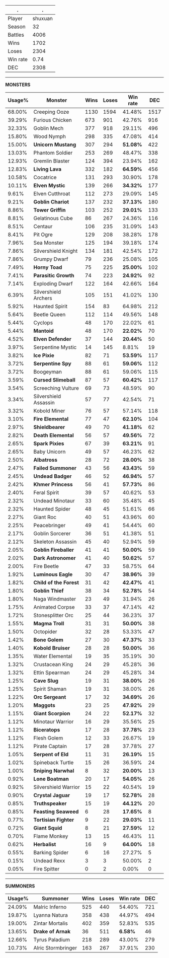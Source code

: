 .|.
|-|-
Player|shuxuan
Season|32
Battles|4006
Wins|1702
Loses|2304
Win rate|0.74
DEC|2308

---
**MONSTERS**

Usage%|Monster|Wins|Loses|Win rate|DEC|
-|-|-|-|-|-|
68.00%|Creeping Ooze|1130|1594|41.48%|1517|
39.29%|Furious Chicken|673|901|42.76%|916|
32.33%|Goblin Mech|377|918|29.11%|496|
15.80%|Wood Nymph|298|335|47.08%|414|
15.00%|**Unicorn Mustang**|307|294|**51.08%**|422|
13.03%|Phantom Soldier|253|269|48.47%|338|
12.93%|Gremlin Blaster|124|394|23.94%|162|
12.83%|**Living Lava**|332|182|**64.59%**|456|
10.58%|Cocatrice|131|293|30.90%|178|
10.11%|**Elven Mystic**|139|266|**34.32%**|177|
9.61%|Elven Cutthroat|112|273|29.09%|145|
9.21%|**Goblin Chariot**|137|232|**37.13%**|180|
8.86%|**Tower Griffin**|103|252|**29.01%**|133|
8.81%|Gelatinous Cube|86|267|24.36%|116|
8.51%|Centaur|106|235|31.09%|143|
8.41%|Pit Ogre|129|208|38.28%|178|
7.96%|Sea Monster|125|194|39.18%|174|
7.86%|Silvershield Knight|134|181|42.54%|172|
7.86%|Grumpy Dwarf|79|236|25.08%|105|
7.49%|**Horny Toad**|75|225|**25.00%**|102|
7.41%|**Parasitic Growth**|74|223|**24.92%**|92|
7.14%|Exploding Dwarf|122|164|42.66%|164|
6.39%|Silvershield Archers|105|151|41.02%|130|
5.92%|Haunted Spirit|154|83|64.98%|212|
5.64%|Beetle Queen|112|114|49.56%|148|
5.44%|Cyclops|48|170|22.02%|61|
5.44%|**Mantoid**|48|170|**22.02%**|70|
4.52%|**Elven Defender**|37|144|**20.44%**|50|
3.97%|Serpentine Mystic|14|145|8.81%|19|
3.82%|**Ice Pixie**|82|71|**53.59%**|117|
3.72%|**Serpentine Spy**|88|61|**59.06%**|112|
3.72%|Boogeyman|88|61|59.06%|115|
3.59%|**Cursed Slimeball**|87|57|**60.42%**|117|
3.54%|Screeching Vulture|69|73|48.59%|90|
3.34%|Silvershield Assassin|57|77|42.54%|71|
3.32%|Kobold Miner|76|57|57.14%|118|
3.10%|**Fire Elemental**|77|47|**62.10%**|104|
2.97%|**Shieldbearer**|49|70|**41.18%**|62|
2.82%|**Death Elemental**|56|57|**49.56%**|72|
2.65%|**Spark Pixies**|67|39|**63.21%**|91|
2.65%|Baby Unicorn|49|57|46.23%|62|
2.50%|**Albatross**|28|72|**28.00%**|38|
2.47%|**Failed Summoner**|43|56|**43.43%**|59|
2.45%|**Undead Badger**|46|52|**46.94%**|57|
2.42%|**Khmer Princess**|56|41|**57.73%**|86|
2.40%|Feral Spirit|39|57|40.62%|53|
2.32%|Undead Minotaur|33|60|35.48%|45|
2.32%|Haunted Spider|48|45|51.61%|66|
2.27%|Giant Roc|40|51|43.96%|60|
2.25%|Peacebringer|49|41|54.44%|60|
2.17%|Goblin Sorcerer|36|51|41.38%|51|
2.12%|Skeleton Assassin|45|40|52.94%|59|
2.05%|**Goblin Fireballer**|41|41|**50.00%**|59|
2.02%|**Dark Astronomer**|41|40|**50.62%**|57|
2.00%|Fire Beetle|47|33|58.75%|64|
1.92%|**Luminous Eagle**|30|47|**38.96%**|39|
1.82%|**Child of the Forest**|31|42|**42.47%**|41|
1.80%|**Goblin Thief**|38|34|**52.78%**|54|
1.80%|Naga Windmaster|23|49|31.94%|26|
1.75%|Animated Corpse|33|37|47.14%|42|
1.72%|Stonesplitter Orc|25|44|36.23%|37|
1.55%|**Magma Troll**|31|31|**50.00%**|38|
1.50%|Octopider|32|28|53.33%|47|
1.42%|**Bone Golem**|27|30|**47.37%**|33|
1.40%|**Kobold Bruiser**|28|28|**50.00%**|36|
1.35%|Water Elemental|19|35|35.19%|30|
1.32%|Crustacean King|24|29|45.28%|36|
1.32%|Ettin Spearman|24|29|45.28%|34|
1.25%|**Cave Slug**|19|31|**38.00%**|26|
1.25%|Spirit Shaman|19|31|38.00%|26|
1.22%|**Orc Sergeant**|17|32|**34.69%**|26|
1.20%|**Maggots**|23|25|**47.92%**|29|
1.15%|**Giant Scorpion**|24|22|**52.17%**|32|
1.12%|Minotaur Warrior|16|29|35.56%|25|
1.12%|**Biceratops**|17|28|**37.78%**|23|
1.12%|Flesh Golem|12|33|26.67%|19|
1.12%|Pirate Captain|17|28|37.78%|27|
1.05%|**Serpent of Eld**|11|31|**26.19%**|15|
1.02%|Spineback Turtle|15|26|36.59%|24|
1.00%|**Sniping Narwhal**|8|32|**20.00%**|13|
0.92%|**Lone Boatman**|20|17|**54.05%**|26|
0.92%|Silvershield Warrior|15|22|40.54%|19|
0.90%|**Crystal Jaguar**|19|17|**52.78%**|28|
0.85%|**Truthspeaker**|15|19|**44.12%**|20|
0.85%|**Feasting Seaweed**|6|28|**17.65%**|8|
0.77%|**Tortisian Fighter**|9|22|**29.03%**|11|
0.72%|**Giant Squid**|8|21|**27.59%**|12|
0.70%|Flame Monkey|13|15|46.43%|11|
0.62%|**Herbalist**|16|9|**64.00%**|18|
0.55%|Barking Spider|6|16|27.27%|5|
0.15%|Undead Rexx|3|3|50.00%|2|
0.05%|Fire Spitter|0|2|0.00%|0|

---
**SUMMONERS**

Usage%|Summoner|Wins|Loses|Win rate|DEC|
-|-|-|-|-|-|
24.09%|Malric Inferno|525|440|54.40%|721|
19.87%|Lyanna Natura|358|438|44.97%|494|
19.00%|Zintar Mortalis|402|359|52.83%|535|
13.65%|**Drake of Arnak**|36|511|**6.58%**|46|
12.66%|Tyrus Paladium|218|289|43.00%|279|
10.73%|Alric Stormbringer|163|267|37.91%|230|
